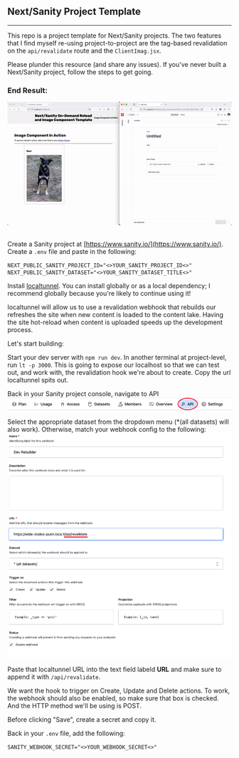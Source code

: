 <section>
    <h1>Next/Sanity Project Template</h1>
    <hr></hr>
    <p>This repo is a project template for Next/Sanity projects. The two features that I find myself re-using project-to-project are the tag-based revalidation on the <code>api/revalidate</code> route and the <code>ClientImag.jsx</code>.</p>
    <p>Please plunder this resource (and share any issues). If you've never built a Next/Sanity project, follow the steps to get going.</p>
    <h3>End Result:</h3>
    <div className={styles.imageContainer}> 
      <img src="public/images/result.gif" />
    </div>
    <br/>
  </section>

Create a Sanity project at [https://www.sanity.io/](https://www.sanity.io/).
Create a `.env` file and paste in the following:
```
NEXT_PUBLIC_SANITY_PROJECT_ID="<>YOUR_SANITY_PROJECT_ID<>"
NEXT_PUBLIC_SANITY_DATASET="<>YOUR_SANITY_DATASET_TITLE<>"
```

Install [localtunnel](https://github.com/localtunnel/localtunnel#readme). You can install globally or as a local dependency; I recommend globally because you're likely to continue using it!

localtunnel will allow us to use a revalidation webhook that rebuilds our refreshes the site when new content is loaded to the content lake. Having the site hot-reload when content is uploaded speeds up the development process.

Let's start building:

Start your dev server with `npm run dev`. In another terminal at project-level, run `lt -p 3000`. This is going to expose our localhost so that we can test out, and work with, the revalidation hook we're about to create. Copy the url localtunnel spits out.

Back in your Sanity project console, navigate to API
![Sanity console toolbar API tab](/public/images/API_Nav.png "Sanity console toolbar API tab")

Select the appropriate dataset from the dropdown menu (*(all datasets) will also work). Otherwise, match your webhook config to the following:
![Sanity revalidation webhook settings](/public/images/webhook_settings.png "Sanity revalidation webhook settings")

Paste that localtunnel URL into the text field labeld <strong>URL</strong> and make sure to append it with `/api/revalidate`.

We want the hook to trigger on Create, Update and Delete actions. To work, the webhook should also be enabled, so make sure that box is checked. And the HTTP method we'll be using is POST.

Before clicking "Save", create a secret and copy it.

Back in your `.env` file, add the following:
```
SANITY_WEBHOOK_SECRET="<>YOUR_WEBHOOK_SECRET<>"
```